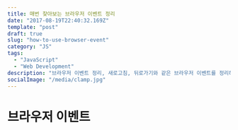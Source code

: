 ```yaml
---
title: 매번 찾아보는 브라우저 이벤트 정리
date: "2017-08-19T22:40:32.169Z"
template: "post"
draft: true
slug: "how-to-use-browser-event"
category: "JS"
tags:
  - "JavaScript"
  - "Web Development"
description: "브라우저 이벤트 정리, 새로고침, 뒤로가기와 같은 브라우저 이벤트를 정리해보자"
socialImage: "/media/clamp.jpg"
---
```


# 브라우저 이벤트
